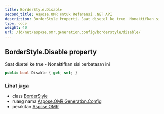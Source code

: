 ```yaml
---
title: BorderStyle.Disable
second_title: Aspose.OMR untuk Referensi .NET API
description: BorderStyle Properti. Saat disetel ke true  Nonaktifkan sisi perbatasan ini
type: docs
weight: 40
url: /id/net/aspose.omr.generation.config/borderstyle/disable/
---
```

## BorderStyle.Disable property

Saat disetel ke true - Nonaktifkan sisi perbatasan ini

```csharp
public bool Disable { get; set; }
```

### Lihat juga

* class [BorderStyle](../)
* ruang nama [Aspose.OMR.Generation.Config](../../borderstyle/)
* perakitan [Aspose.OMR](../../../)


